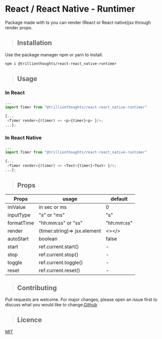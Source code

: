 # React / React Native - Runtimer

Package made with ts you can render (React or React native)jsx through render props.

> ## Installation

Use the package manager npm or yarn to install.

```bash
npm i @trillionthoughts/react-react_native-runtimer
```

> ## Usage

### In React

```python
...
import Timer from "@trillionthoughts/react-react_native-runtimer"

{...
 <Timer render={(timer) => <p>{timer}<p> }/>;
...};
```

### In React Native

```python
...
import Timer from "@trillionthoughts/react-react_native-runtimer"

{...
 <Timer render={(timer) => <Text>{timer}<Text> }/>;
...};
```

> ## Props

| Props      | usage                        | default    |
| ---------- | ---------------------------- | ---------- |
| iniValue   | in sec or ms                 | 0          |
| inputType  | "s" or "ms"                  | "s"        |
| formatTime | "hh:mm:ss" or "ss"           | "hh:mm:ss" |
| render     | (timer:string)=> jsx.element | <></>      |
| autoStart  | boolean                      | false      |
| start      | ref.current.start()          | -          |
| stop       | ref.current.stop()           | -          |
| toggle     | ref.current.toggle()         | -          |
| reset      | ref.current.reset()          | -          |

> ## Contributing

Pull requests are welcome. For major changes, please open an issue first to discuss what you would like to change.[Github](https://github.com/lsanthosh08/react-react_native-runtimer/issues)

> ## Licence

[MIT](https://github.com/lsanthosh08/react-react_native-runtimer/blob/master/LICENCE)
